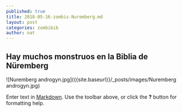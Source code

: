 ```yaml
---
published: true
title: 2018-05-16-zombis-Nuremberg.md
layout: post
categories: zombibib
author: nat
---
```

## Hay muchos monstruos en la Biblia de Nüremberg

![Nuremberg androgyn.jpg]({{site.baseurl}}/_posts/images/Nuremberg androgyn.jpg)

Enter text in [Markdown](http://daringfireball.net/projects/markdown/). Use the toolbar above, or click the **?** button for formatting help.
